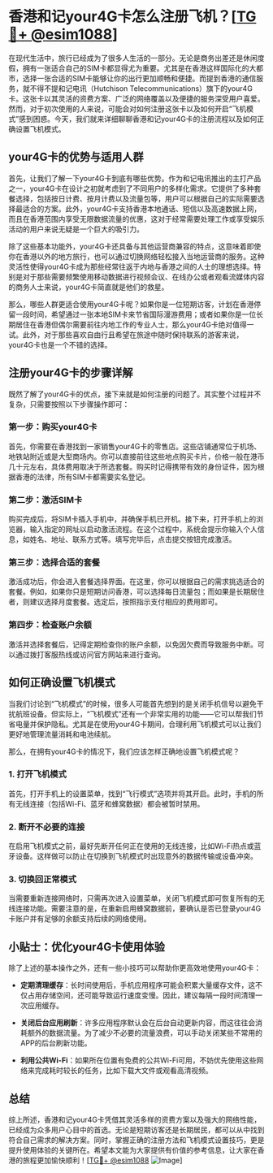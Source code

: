 # 香港和记your4G卡怎么注册飞机？[[TG💪+ @esim1088](https://t.me/s/esim1088)]

在现代生活中，旅行已经成为了很多人生活的一部分。无论是商务出差还是休闲度假，拥有一张适合自己的SIM卡都显得尤为重要。尤其是在香港这样国际化的大都市，选择一张合适的SIM卡能够让你的出行更加顺畅和便捷。而提到香港的通信服务，就不得不提和记电讯（Hutchison Telecommunications）旗下的your4G卡。这张卡以其灵活的资费方案、广泛的网络覆盖以及便捷的服务深受用户喜爱。然而，对于初次使用的人来说，可能会对如何注册这张卡以及如何开启“飞机模式”感到困惑。今天，我们就来详细聊聊香港和记your4G卡的注册流程以及如何正确设置飞机模式。

## your4G卡的优势与适用人群

首先，让我们了解一下your4G卡到底有哪些优势。作为和记电讯推出的主打产品之一，your4G卡在设计之初就考虑到了不同用户的多样化需求。它提供了多种套餐选择，包括按日计费、按月计费以及流量包等，用户可以根据自己的实际需要选择最适合的方案。此外，your4G卡支持香港本地通话、短信以及高速数据上网，而且在香港范围内享受无限数据流量的优惠，这对于经常需要处理工作或享受娱乐活动的用户来说无疑是一个巨大的吸引力。

除了这些基本功能外，your4G卡还具备与其他运营商兼容的特点，这意味着即使你在香港以外的地方旅行，也可以通过切换网络轻松接入当地运营商的服务。这种灵活性使得your4G卡成为那些经常往返于内地与香港之间的人士的理想选择。特别是对于那些需要频繁使用移动数据进行视频会议、在线办公或者观看流媒体内容的商务人士来说，your4G卡简直就是他们的救星。

那么，哪些人群更适合使用your4G卡呢？如果你是一位短期访客，计划在香港停留一段时间，希望通过一张本地SIM卡来节省国际漫游费用；或者如果你是一位长期居住在香港但偶尔需要前往内地工作的专业人士，那么your4G卡绝对值得一试。此外，对于那些喜欢自由行且希望在旅途中随时保持联系的游客来说，your4G卡也是一个不错的选择。

## 注册your4G卡的步骤详解

既然了解了your4G卡的优点，接下来就是如何注册的问题了。其实整个过程并不复杂，只需要按照以下步骤操作即可：

### 第一步：购买your4G卡

首先，你需要在香港找到一家销售your4G卡的零售店。这些店铺通常位于机场、地铁站附近或是大型商场内。你可以直接前往这些地点购买卡片，价格一般在港币几十元左右，具体费用取决于所选套餐。购买时记得携带有效的身份证件，因为根据香港的法律，所有SIM卡都需要实名登记。

### 第二步：激活SIM卡

购买完成后，将SIM卡插入手机中，并确保手机已开机。接下来，打开手机上的浏览器，输入指定的网址以启动激活流程。在这个过程中，系统会提示你输入个人信息，如姓名、地址、联系方式等。填写完毕后，点击提交按钮完成激活。

### 第三步：选择合适的套餐

激活成功后，你会进入套餐选择界面。在这里，你可以根据自己的需求挑选适合的套餐。例如，如果你只是短期访问香港，可以选择每日流量包；而如果是长期居住者，则建议选择月度套餐。选定后，按照指示支付相应的费用即可。

### 第四步：检查账户余额

激活并选择套餐后，记得定期检查你的账户余额，以免因欠费而导致服务中断。可以通过拨打客服热线或访问官方网站来进行查询。

## 如何正确设置飞机模式

当我们讨论到“飞机模式”的时候，很多人可能首先想到的是关闭手机信号以避免干扰航班设备。但实际上，“飞机模式”还有一个非常实用的功能——它可以帮我们节省电量并保护隐私。尤其是在使用your4G卡期间，合理利用飞机模式可以让我们更好地管理流量消耗和电池续航。

那么，在拥有your4G卡的情况下，我们应该怎样正确地设置飞机模式呢？

### 1. 打开飞机模式

首先，打开手机上的设置菜单，找到“飞行模式”选项并将其开启。此时，手机的所有无线连接（包括Wi-Fi、蓝牙和蜂窝数据）都会被暂时禁用。

### 2. 断开不必要的连接

在启用飞机模式之前，最好先断开任何正在使用的无线连接，比如Wi-Fi热点或蓝牙设备。这样做可以防止在切换到飞机模式时出现意外的数据传输或设备冲突。

### 3. 切换回正常模式

当需要重新连接网络时，只需再次进入设置菜单，关闭飞机模式即可恢复所有的无线连接功能。需要注意的是，在重新启用蜂窝数据前，要确认是否已登录your4G卡账户并有足够的余额支持后续的网络使用。

## 小贴士：优化your4G卡使用体验

除了上述的基本操作之外，还有一些小技巧可以帮助你更高效地使用your4G卡：

- **定期清理缓存**：长时间使用后，手机应用程序可能会积累大量缓存文件，这不仅占用存储空间，还可能导致运行速度变慢。因此，建议每隔一段时间清理一次应用缓存。
  
- **关闭后台应用刷新**：许多应用程序默认会在后台自动更新内容，而这往往会消耗额外的数据流量。为了减少不必要的流量浪费，可以手动关闭某些不常用的APP的后台刷新功能。

- **利用公共Wi-Fi**：如果所在位置有免费的公共Wi-Fi可用，不妨优先使用这些网络来完成耗时较长的任务，比如下载大文件或观看高清视频。

## 总结

综上所述，香港和记your4G卡凭借其灵活多样的资费方案以及强大的网络性能，已经成为众多用户心目中的首选。无论是短期访客还是长期居民，都可以从中找到符合自己需求的解决方案。同时，掌握正确的注册方法和飞机模式设置技巧，更是提升使用体验的关键所在。希望本文能为大家提供有价值的参考信息，让大家在香港的旅程更加愉快顺利！[[TG💪+ @esim1088](https://t.me/s/esim1088) ![Image](https://i.postimg.cc/4NQfJmqS/Snipaste-2025-05-13-00-14-12.png)]